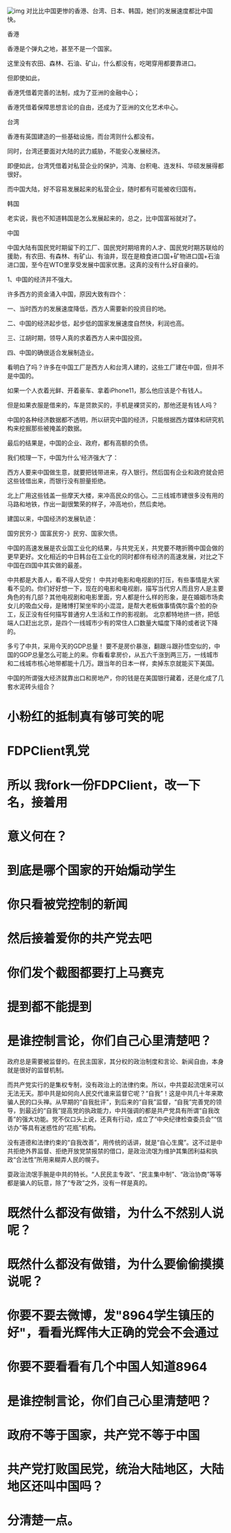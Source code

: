 ![img](https://user-images.githubusercontent.com/88377095/177617051-31be99af-5c55-4253-859b-8e56017c4714.png)
对比比中国更惨的香港、台湾、日本、韩国，她们的发展速度都比中国快。

香港

香港是个弹丸之地，甚至不是一个国家。

这里没有农田、森林、石油、矿山，什么都没有，吃喝穿用都要靠进口。

但即使如此，

香港凭借着完善的法制，成为了亚洲的金融中心；

香港凭借着保障思想言论的自由，还成为了亚洲的文化艺术中心。

台湾

香港有英国建造的一些基础设施，而台湾则什么都没有。

同时，台湾还要面对大陆的武力威胁，不能安心发展经济。

即便如此，台湾凭借着对私营企业的保护，鸿海、台积电、连发科、华硕发展得都很好。

而中国大陆，好不容易发展起来的私营企业，随时都有可能被收归国有。

韩国

老实说，我也不知道韩国是怎么发展起来的，总之，比中国富裕就对了。

中国

中国大陆有国民党时期留下的工厂、国民党时期培育的人才、国民党时期苏联给的援助，有农田、有森林、有矿山、有油井，现在是粮食进口国+矿物进口国+石油进口国，至今在WTO里享受发展中国家优惠。这真的没有什么好自豪的。

1、中国的经济并不强大。

许多西方的资金涌入中国，原因大致有四个：

一、当时西方的发展速度降低，西方人需要新的投资目的地。

二、中国的经济起步低，起步低的国家发展速度自然快，利润也高。

三、江胡时期，领导人真的求着西方人来中国投资。

四、中国的确很适合发展制造业。

看明白了吗？许多在中国工厂是西方人和台湾人建的，这些工厂建在中国，但并不是中国的。

如果一个人衣着光鲜、开着豪车、拿着iPhone11，那么他应该是个有钱人。

但是如果衣服是借来的，车是贷款买的，手机是裸贷买的，那他还是有钱人吗？

中国的各种经济数据都不透明，所以研究中国的经济，只能根据西方媒体和研究机构来挖掘那些被掩盖的数据。

最后的结果是，中国的企业、政府，都有高额的负债。

我们梳理一下，中国为什么‘经济强大’了：

西方人要来中国做生意，就要把钱带进来，存入银行。然后国有企业和政府就会把这些钱借出来，而银行没有胆量拒绝。

北上广用这些钱盖一些摩天大楼，来冲高民众的信心。二三线城市建很多没有用的马路和地铁，作出一副很繁荣的样子，冲高地价，然后卖地。

建国以来，中国经济的发展轨迹：

国穷民穷-》国富民穷-》民穷、国家欠债。

中国的高速发展是农业国工业化的结果，与共党无关，共党要不瞎折腾中国会做的更早更好。文化相近的中日韩台在工业化的同时都伴有经济的高速发展，对比之下中国在四国中其实做的最差。


中共都是大善人，看不得人受穷！
中共对电影和电视剧的打压，有些事情是大家看不见的。你们好好想一下，现在的电影和电视剧，描写当代穷人而且穷人是主要角色的有几部？其他电视剧和电影里面，穷人都是什么样的形象，是在婚姻市场卖女儿的吸血父母，是赌博打架坐牢的小混混，是帮大老板做事情偶尔露个脸的杂工，反正没有任何描写普通穷人生活和工作的影视剧。
北京都特地挤一挤，把低端人口赶出北京，是四个一线城市少有的常住人口数量大幅度下降的或者说下降的。

多亏了中共，采用今天的GDP总量！
要不是房价暴涨，翻跟斗跟孙悟空似的，中国的GDP总量怎么可能上的来。你看看拿房价，从五六千涨到两三万，一线城市和二线城市核心地带都能十几万。跟当年的日本一样，卖掉东京就能买下美国。

中国的所谓强大经济就靠出口和房地产，你的钱是在美国银行藏着，还是化成了几套水泥砖头组合？
# 小粉红的抵制真有够可笑的呢
# FDPClient乳党
# 所以 我fork一份FDPClient，改一下名，接着用
# 意义何在？
#
# 到底是哪个国家的开始煽动学生
# 你只看被党控制的新闻
# 然后接着爱你的共产党去吧
# 你们发个截图都要打上马赛克
# 提到都不能提到
# 是谁控制言论，你们自己心里清楚吧？

政府总是需要被监督的。在民主国家，其分权的政治制度和言论、新闻自由，本身就是很好的监督机制。

而共产党实行的是集权专制，没有政治上的法律约束。所以，中共耍起流氓来可以无法无天。那中共是如何向人民交代谁来监督它呢？“自我”！这是中共几十年来欺骗人民的口头禅。从早期的“自我批评”，到后来的“自我”监督，“自我”完善党的领导，到最近的“自我”提高党的执政能力，中共强调的都是共产党具有所谓“自我改善”的强大功能。党不仅口头上说，还真有行动，成立了“中央纪律检查委员会”“信访办”等具有迷惑性的“花瓶”机构。

没有道德和法律约束的“自我改善”，用传统的话讲，就是“自心生魔”。这不过是中共拒绝外界监督、拒绝开放党禁报禁的借口，是政治流氓为维护其集团利益和执政“合法性”所用来糊弄人民的幌子。

耍政治流氓手腕是中共的特长。“人民民主专政”、“民主集中制”、“政治协商”等等都是骗人的玩意，除了“专政”之外，没有一样是真的。

# 既然什么都没有做错，为什么不然别人说呢？
# 既然什么都没有做错，为什么要偷偷摸摸说呢？
# 你要不要去微博，发"8964学生镇压的好"，看看光辉伟大正确的党会不会通过
# 你要不要看看有几个中国人知道8964
# 是谁控制言论，你们自己心里清楚吧？
# 政府不等于国家，共产党不等于中国
# 共产党打败国民党，统治大陆地区，大陆地区还叫中国吗？
# 分清楚一点。
